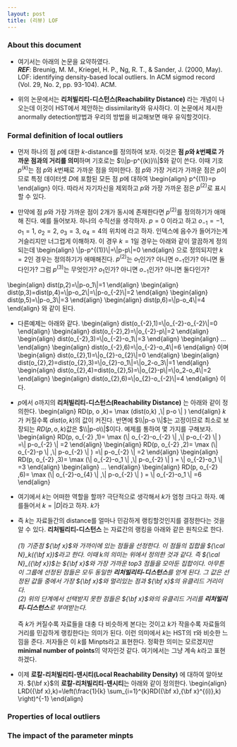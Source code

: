 ```yaml
---
layout: post 
title: (리뷰) LOF
---
```


### About this document 
- 여기서는 아래의 논문을 요약하였다. <br/>
***REF***: Breunig, M. M., Kriegel, H. P., Ng, R. T., & Sander, J. (2000, May). LOF: identifying density-based local outliers. In ACM sigmod record (Vol. 29, No. 2, pp. 93-104). ACM.

- 위의 논문에서는 **리처빌리티-디스턴스(Reachability Distance)** 라는 개념이 나오는데 이것이 HST에서 제안하는 dissimilarity와 유사하다. 이 논문에서 제시한 anormally detection방법과 우리의 방법을 비교해보면 매우 유익할것이다. 

### Formal definition of local outliers 
- 먼저 하나의 점 $p$에 대한 $k$-distance를 정의하여 보자. 이것은 **점 $p$와 $k$번째로 가까운 점과의 거리를 의미**하며 기호로는 $\\|p-p^{(k)}\\|$와 같이 쓴다. 이때 기호 $p^{(k)}$는 점 $p$와 $k$번째로 가까운 점을 의미한다. 점 $p$와 가장 거리가 가까운 점은 $p$이므로 특정 데이터셋 $D$에 포함된 모든 점 $p$에 대하여 
\begin{align}
p^{(1)}=p
\end{align}
이다. 따라서 자기자신을 제외하고 $p$와 가장 가까운 점은 $p^{(2)}$로 표시할 수 있다.

- 만약에 점 $p$와 가장 가까운 점이 2개가 동시에 존재한다면 $p^{(2)}$를 정의하기가 애매해 진다. 예를 들어보자. 하나의 수직선을 생각하자. $p=0$ 이라고 하고 $o_{-1}=-1$, $o_1=1$, $o_2=2$, $o_3=3$, $o_4=4$의 위치에 라고 하자. 인덱스에 음수가 들어가는게 거슬리지만 너그럽게 이해하자. 이 경우 $k=1$일 경우는 아래와 같이 깔끔하게 정의되는데 
\begin{align}
\\|p-p^{(1)}\\|=\\|p-p\\|=0
\end{align}
으로 정의되지만 $k=2$인 경우는 정의하기가 애매해진다. $p^{(2)}$는 $o_1$인가? 아니면 $o_{-1}$인가? 아니면 둘다인가? 그럼 $p^{(3)}$는 무엇인가?  $o_1$인가? 아니면 $o_{-1}$인가? 아니면 둘다인가? 

\begin{align}
dist(p,2)=\\|p-o_1\\|=1 
\end{align}
\begin{align}
dist(p,3)=dist(p,4)=\\|p-o_2\\|=\\|p-o_{-2}\\|=2 
\end{align}
\begin{align}
dist(p,5)=\\|p-o_3\\|=3
\end{align}
\begin{align}
dist(p,6)=\\|p-o_4\\|=4 
\end{align}
와 같이 된다. 
- 다른예제는 아래와 같다. 
\begin{align}
dist(o_{-2},1)=\\|o_{-2}-o_{-2}\\|=0 
\end{align}
\begin{align}
dist(o_{-2},2)=\\|o_{-2}-p\\|=2 
\end{align}
\begin{align}
dist(o_{-2},3)=\\|o_{-2}-o_1\\|=3
\end{align}
\begin{align}
...
\end{align}
\begin{align}
dist(o_{-2},6)=\\|o_{-2}-o_4\\|=6
\end{align}
이며 
\begin{align}
dist(o_{2},1)=\\|o_{2}-o_{2}\\|=0 
\end{align}
\begin{align}
dist(o_{2},2)=dist(o_{2},3)=\\|o_{2}-o_1\\|=\\|o_2-o_3\\|=1
\end{align}
\begin{align}
dist(o_{2},4)=dist(o_{2},5)=\\|o_{2}-p\\|=\\|o_2-o_4\\|=2 
\end{align}
\begin{align}
dist(o_{2},6)=\\|o_{2}-o_{-2}\\|=4
\end{align}
이다. 

- $p$에서 $o$까지의 **리처빌리티-디스턴스(Reachability Distance)** 는 아래와 같이 정의한다. 
\begin{align}
RD(p, o ,k)= \max (dist(o,k) ,\\| p-o \\| ) 
\end{align}
$k$가 커질수록 $dist(o,k)$의 값이 커진다. 반면에 $\\|p-o \\|$는 고정이므로 최소로 보장되는 $RD(p, o ,k)$값은 $\\|p-o\\|$이다. 예제를 통하여 몇 가지를 구해보자. 
\begin{align}
RD(p, o_{-2} ,1)= \max (\\| o_{-2}-o_{-2} \\| ,\\| p-o_{-2} \\| ) =\\| p-o_{-2} \\| =2
\end{align}
\begin{align}
RD(p, o_{-2} ,2)= \max (\\| o_{-2}-p \\| ,\\| p-o_{-2} \\| ) =\\| p-o_{-2} \\| =2
\end{align}
\begin{align}
RD(p, o_{-2} ,3)= \max (\\| o_{-2}-o_1 \\| ,\\| p-o_{-2} \\| ) = \\| o_{-2}-o_1 \\| =3
\end{align}
\begin{align}
...
\end{align}
\begin{align}
RD(p, o_{-2} ,6)= \max (\\| o_{-2}-o_{4} \\| ,\\| p-o_{-2} \\| ) = \\| o_{-2}-o_1 \\| =6
\end{align}

- 여기에서 $k$는 어떠한 역할을 할까? 극단적으로 생각해서 $k$가 엄청 크다고 하자. 예를들어서 $k=|D|$라고 하자. $k$가 
- 즉 $k$는 자료들간의 distance를 얼마나 민감하게 랭킹할것인지를 결정한다는 것을 알 수 있다. **리처빌리티-디스턴스** 는 자료간의 랭킹을 아래와 같은 원칙으로 한다. <br/><br/>
*(1) 기준점 ${\bf x}$와 가까이에 있는 점들을 선정한다. 이 점들의 집합을 ${\cal N}_k({\bf x})$라고 한다. 이때 $k$의 의미는 위에서 정의한 것과 같다. 즉 ${\cal N}_({\bf x})$는 ${\bf x}$와 가장 가까운 top3 점들을 모아둔 집합이다. 아무튼 이 그룹에 선정된 점들은 모두 동일한 **리처빌리티-디스턴스**를 얻게 된다. 그 값은 선정된 값들 중에서 가장 ${\bf x}$와 멀리있는 점과 ${\bf x}$의 유클리드 거리이다. <br/>
(2) 위의 단계에서 선택받지 못한 점들은 ${\bf x}$와의 유클리드 거리를 **리처빌리티-디스턴스**로 부여받는다. <br/><br/>*
즉 $k$가 커질수록 자료들을 대충 다 비슷하게 본다는 것이고 $k$가 작을수록 자료들의 거리를 민감하게 랭킹한다는 의미가 된다. 이런 의미에서 $k$는 HST의 $\tau$와 비슷한 느낌을 준다. 저자들은 이 $k$를 Minpts라고 표현한다. 정확한 의미는 모르겠지만 **minimal number of points**의 약자인것 같다. 여기에서는 그냥 계속 $k$라고 표현하겠다. 

- 이제 **로칼-리처빌리티-덴시티(Local Reachability Density)** 에 대하여 알아보자. ${\bf x}$의 **로칼-리처빌리티-덴시티**는 아래와 같이 정의한다. 
\begin{align}
LRD({\bf x},k)=\left(\frac{1}{k} \sum_{i=1}^{k}RD({\bf x},{\bf x}^{(i)},k) \right)^{-1}
\end{align}



### Properties of local outliers 

### The impact of the parameter minpts 

